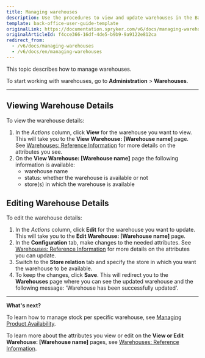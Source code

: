 ```yaml
---
title: Managing warehouses
description: Use the procedures to view and update warehouses in the Back Office.
template: back-office-user-guide-template
originalLink: https://documentation.spryker.com/v6/docs/managing-warehouses
originalArticleId: f4cce366-16df-4de5-b9b9-9a9122e812ca
redirect_from:
  - /v6/docs/managing-warehouses
  - /v6/docs/en/managing-warehouses
---
```


This topic describes how to manage warehouses.

To start working with warehouses, go to **Administration** > **Warehouses**. 
***
## Viewing Warehouse Details
To view the warehouse details:

1. In the *Actions* column, click **View** for the warehouse you want to view. This will take you to the **View Warehouse: [Warehouse name]** page. See [Warehouses: Reference Information](/docs/scos/user/back-office-user-guides/{{page.version}}/administration/warehouses/references/reference-information-warehouses.html) for more details on the attributes you see.
2. On the **View Warehouse: [Warehouse name]** page the following information is available:
    * warehouse name
    * status: whether the warehouse is available or not
    * store(s) in which the warehouse is available


## Editing Warehouse Details
To edit the warehouse details:

1. In the *Actions* column, click **Edit** for the warehouse you want to update. This will take you to the **Edit Warehouse: [Warehouse name]** page. 
2. In the **Configuration** tab, make changes to the needed attributes. See [Warehouses: Reference Information](/docs/scos/user/back-office-user-guides/{{page.version}}/administration/warehouses/references/reference-information-warehouses.html) for more details on the attributes you can update.
3. Switch to the **Store relation** tab and specify the store in which you want the warehouse to be available.
4. To keep the changes, click **Save**. This will redirect you to the **Warehouses** page where you can see the updated warehouse and the following message: 'Warehouse has been successfully updated'.

***
**What's next?**

To learn how to manage stock per specific warehouse, see [Managing Product Availability](/docs/scos/user/back-office-user-guides/{{page.version}}/catalog/availability/managing-products-availability.html).

To learn more about the attributes you view or edit on the **View or Edit Warehouse: [Warehouse name]** pages, see [Warehouses: Reference Information](/docs/scos/user/back-office-user-guides/{{page.version}}/administration/warehouses/references/reference-information-warehouses.html).
